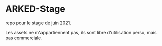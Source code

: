 # ARKED-Stage
repo pour le stage de juin 2021.

Les assets ne m'appartiennent pas, ils sont libre d'utilisation perso, mais pas commerciale.
